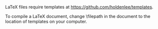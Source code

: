 LaTeX files require templates at https://github.com/holdenlee/templates.

To compile a LaTeX document, change \filepath in the document to the location of templates on your computer.
